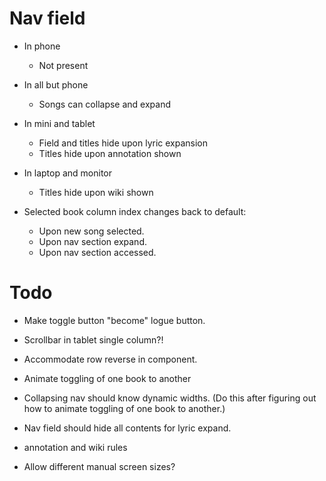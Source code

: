 # Nav field

* In phone
    * Not present

* In all but phone
    * Songs can collapse and expand

* In mini and tablet
    * Field and titles hide upon lyric expansion
    * Titles hide upon annotation shown

* In laptop and monitor
    * Titles hide upon wiki shown

* Selected book column index changes back to default:
    * Upon new song selected.
    * Upon nav section expand.
    * Upon nav section accessed.

# Todo
* Make toggle button "become" logue button.

* Scrollbar in tablet single column?!
* Accommodate row reverse in component.

* Animate toggling of one book to another
* Collapsing nav should know dynamic widths. (Do this after figuring out how to animate toggling of one book to another.)

* Nav field should hide all contents for lyric expand.
* annotation and wiki rules

* Allow different manual screen sizes?

